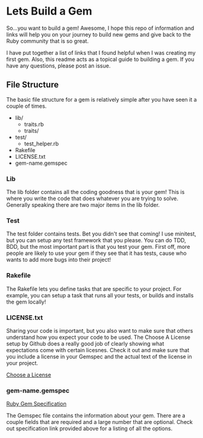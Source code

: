 # Lets Build a Gem

So...you want to build a gem! Awesome, I hope this repo of information and links will help 
you on your journey to build new gems and give back to the Ruby community that is so great. 

I have put together a list of links that I found helpful when I was creating my first gem. 
Also, this readme acts as a topical guide to building a gem. If you have any questions, 
please post an issue. 

## File Structure 

The basic file structure for a gem is relatively simple after you have seen it a couple 
of times. 

- lib/
  - traits.rb
  - traits/
- test/
  - test_helper.rb
- Rakefile
- LICENSE.txt
- gem-name.gemspec

### Lib

The lib folder contains all the coding goodness that is your gem! This is where you write the code that 
does whatever you are trying to solve. Generally speaking there are two major items in the lib folder. 

### Test

The test folder contains tests. Bet you didn't see that coming! I use minitest, but you can setup 
any test framework that you please. You can do TDD, BDD, but the most important part is that you 
test your gem. First off, more people are likely to use your gem if they see that it has tests, cause 
who wants to add more bugs into their project! 

### Rakefile 

The Rakefile lets you define tasks that are specific to your project. For example, you can setup a 
task that runs all your tests, or builds and installs the gem locally! 

### LICENSE.txt

Sharing your code is important, but you also want to make sure that others understand 
how you expect your code to be used. The Choose A License setup by Github does a really 
good job of clearly showing what expectations come with certain licesnes. Check it out 
and make sure that you include a license in your Gemspec and the actual text of the 
license in your project.

[Choose a License](http://choosealicense.com/)

### gem-name.gemspec

[Ruby Gem Specification](http://guides.rubygems.org/specification-reference/)

The Gemspec file contains the information about your gem. There are a couple fields that are required 
and a large number that are optional. Check out specification link provided above for a listing 
of all the options. 
